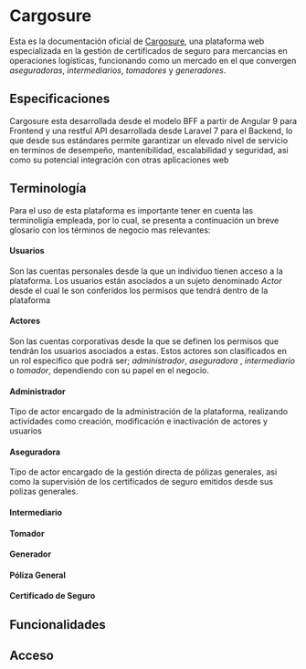 # Cargosure

Esta es la documentación oficial de [Cargosure](https://www.cargosure.co), una plataforma web especializada en la gestión de certificados de seguro para mercancias en operaciones logísticas, funcionando como un mercado en el que convergen *aseguradoras*, *intermediarios*, *tomadores* y *generadores*.

## Especificaciones

Cargosure esta desarrollada desde el modelo BFF a partir de Angular 9 para Frontend y una restful API desarrollada desde Laravel 7 para el Backend, lo que desde sus estándares permite garantizar un elevado nivel de servicio  en terminos de desempeño, mantenibilidad, escalabilidad y seguridad, asi como su potencial integración con otras aplicaciones web

## Terminología

Para el uso de esta plataforma es importante tener en cuenta las terminoligía empleada, por lo cual, se presenta a continuación un breve glosario con los términos de negocio mas relevantes:

#### Usuarios

Son las cuentas personales desde la que un individuo tienen acceso a la plataforma. Los usuarios están asociados a un sujeto denominado *Actor* desde el cual le son conferidos los permisos que tendrá dentro de la plataforma

#### Actores

Son las cuentas corporativas desde la que se definen los permisos que tendrán los usuarios asociados a estas. Estos actores son clasificados en un rol especifico que podrá ser; *administrador*, *aseguradora* , *intermediario* o *tomador*, dependiendo con su papel en el negocio.

#### Administrador

Tipo de actor encargado de la administración de la plataforma, realizando actividades como creación, modificación e inactivación de actores y usuarios

#### Aseguradora

Tipo de actor encargado de la gestión directa de pólizas generales, asi como la supervisión de los certificados de seguro emitidos desde sus polizas generales. 

#### Intermediario
#### Tomador
#### Generador
#### Póliza General
#### Certificado de Seguro


## Funcionalidades

## Acceso
